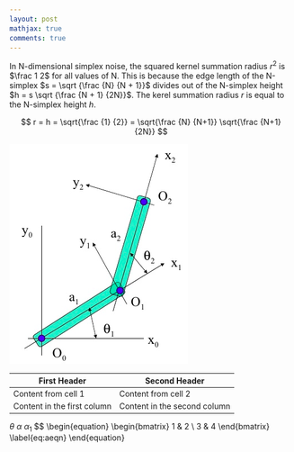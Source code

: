 ```yaml
---
layout: post
mathjax: true
comments: true
---
```

In N-dimensional simplex noise, the squared kernel summation radius $r^2$ is $\frac 1 2$
for all values of N. This is because the edge length of the N-simplex $s = \sqrt {\frac {N} {N + 1}}$
divides out of the N-simplex height $h = s \sqrt {\frac {N + 1} {2N}}$.
The kerel summation radius $r$ is equal to the N-simplex height $h$.

$$ r = h = \sqrt{\frac {1} {2}} = \sqrt{\frac {N} {N+1}} \sqrt{\frac {N+1} {2N}} $$

![alt tag](https://github.com/colin-zgf/Robotics-Modeling-and-Control/blob/master/image/2-link-robots.png '2 link')

First Header | Second Header
-------- | -------------
Content from cell 1 | Content from cell 2
Content in the first column | Content in the second column


$\theta$
$\alpha$
$\alpha_{1}$
$$
\begin{equation}
  \begin{bmatrix}
    1 & 2 \\
    3 & 4 
  \end{bmatrix}
  \label{eq:aeqn}
\end{equation}
